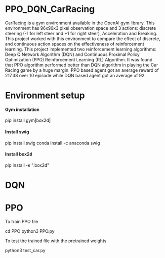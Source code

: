 # PPO_DQN_CarRacing

CarRacing is a gym environment available in the OpenAI gym library. This environment has 96x96x3 pixel observation space and 3 actions: discrete steering (-1 for left steer and +1 for right steer), Acceleration and Breaking.
This project worked with this environment to compare the effect of discrete, and continuous action spaces on the effectiveness of reinforcement learning. This project implemented two reinforcement learning algorithms: Deep Q Network Algorithm  (DQN) and Continuous Proximal Policy Optimization (PPO) Reinforcement Learning (RL) Algorithm. 
It was found that PPO algorithm performed better than DQN algorithm in playing the Car Racing game by a huge margin. PPO based agent got an average reward of 217.38 over 10 episode while DQN based agent got an average of 92.

# Environment setup

#### Gym installation
pip install gym[box2d]
#### Install swig
pip install swig
conda install -c anaconda swig

#### Install box2d
pip install -e ".box2d" 

# DQN


# PPO
To train PPO file

cd PPO
python3 PPO.py

To test the trained file with the pretrained weights

python3 test_car.py
